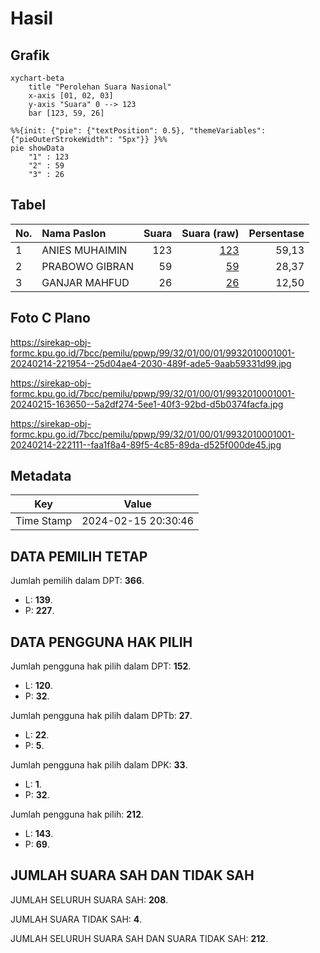 # Hasil

## Grafik

```mermaid
xychart-beta
    title "Perolehan Suara Nasional"
    x-axis [01, 02, 03]
    y-axis "Suara" 0 --> 123
    bar [123, 59, 26]
```

```mermaid
%%{init: {"pie": {"textPosition": 0.5}, "themeVariables": {"pieOuterStrokeWidth": "5px"}} }%%
pie showData
    "1" : 123
    "2" : 59
    "3" : 26
```

## Tabel

| No. | Nama Paslon    | Suara | Suara (raw) | Persentase |
|:--- |:-------------- | -----:| -----------:| ----------:|
| 1   | ANIES MUHAIMIN | 123   | [123][p-1]  | 59,13      |
| 2   | PRABOWO GIBRAN | 59    | [59][p-2]   | 28,37      |
| 3   | GANJAR MAHFUD  | 26    | [26][p-3]   | 12,50      |


[p-1]: https://github.com/gigit-pemilu/pemilu-2024/blob/main/pilpres/hitung-suara/sub/99-luar-negeri/sub/32-damascus-suriah/sub/01-damascus-suriah/sub/0001-damascus-suriah/sub/001-tps/sub/paslon-1.txt
[p-2]: https://github.com/gigit-pemilu/pemilu-2024/blob/main/pilpres/hitung-suara/sub/99-luar-negeri/sub/32-damascus-suriah/sub/01-damascus-suriah/sub/0001-damascus-suriah/sub/001-tps/sub/paslon-2.txt
[p-3]: https://github.com/gigit-pemilu/pemilu-2024/blob/main/pilpres/hitung-suara/sub/99-luar-negeri/sub/32-damascus-suriah/sub/01-damascus-suriah/sub/0001-damascus-suriah/sub/001-tps/sub/paslon-3.txt

## Foto C Plano

https://sirekap-obj-formc.kpu.go.id/7bcc/pemilu/ppwp/99/32/01/00/01/9932010001001-20240214-221954--25d04ae4-2030-489f-ade5-9aab59331d99.jpg

https://sirekap-obj-formc.kpu.go.id/7bcc/pemilu/ppwp/99/32/01/00/01/9932010001001-20240215-163650--5a2df274-5ee1-40f3-92bd-d5b0374facfa.jpg

https://sirekap-obj-formc.kpu.go.id/7bcc/pemilu/ppwp/99/32/01/00/01/9932010001001-20240214-222111--faa1f8a4-89f5-4c85-89da-d525f000de45.jpg


## Metadata

| Key        | Value               |
| ---------- | ------------------- |
| Time Stamp | 2024-02-15 20:30:46 |


## DATA PEMILIH TETAP

Jumlah pemilih dalam DPT: **366**.
 * L: **139**.
 * P: **227**.

## DATA PENGGUNA HAK PILIH

Jumlah pengguna hak pilih dalam DPT: **152**.
 * L: **120**.
 * P: **32**.

Jumlah pengguna hak pilih dalam DPTb: **27**.
 * L: **22**.
 * P: **5**.

Jumlah pengguna hak pilih dalam DPK: **33**.
 * L: **1**.
 * P: **32**.

Jumlah pengguna hak pilih: **212**.
 * L: **143**.
 * P: **69**.

## JUMLAH SUARA SAH DAN TIDAK SAH

JUMLAH SELURUH SUARA SAH: **208**.

JUMLAH SUARA TIDAK SAH: **4**.

JUMLAH SELURUH SUARA SAH DAN SUARA TIDAK SAH: **212**.


